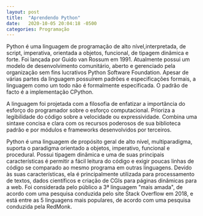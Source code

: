 ```yaml
---
layout: post
title:  "Aprendendo Python"
date:   2020-10-05 20:04:18 -0500
categories: Programação
---
```


Python é uma linguagem de programação de alto nível,interpretada, de script, imperativa, orientada a objetos, funcional, de tipagem dinâmica e forte. Foi lançada por Guido van Rossum em 1991. Atualmente possui um modelo de desenvolvimento comunitário, aberto e gerenciado pela organização sem fins lucrativos Python Software Foundation. Apesar de várias partes da linguagem possuírem padrões e especificações formais, a linguagem como um todo não é formalmente especificada. O padrão de facto é a implementação CPython.

A linguagem foi projetada com a filosofia de enfatizar a importância do esforço do programador sobre o esforço computacional. Prioriza a legibilidade do código sobre a velocidade ou expressividade. Combina uma sintaxe concisa e clara com os recursos poderosos de sua biblioteca padrão e por módulos e frameworks desenvolvidos por terceiros.

Python é uma linguagem de propósito geral de alto nível, multiparadigma, suporta o paradigma orientado a objetos, imperativo, funcional e procedural. Possui tipagem dinâmica e uma de suas principais características é permitir a fácil leitura do código e exigir poucas linhas de código se comparado ao mesmo programa em outras linguagens. Devido às suas características, ela é principalmente utilizada para processamento de textos, dados científicos e criação de CGIs para páginas dinâmicas para a web. Foi considerada pelo público a 3ª linguagem "mais amada", de acordo com uma pesquisa conduzida pelo site Stack Overflow em 2018, e está entre as 5 linguagens mais populares, de acordo com uma pesquisa conduzida pela RedMonk.